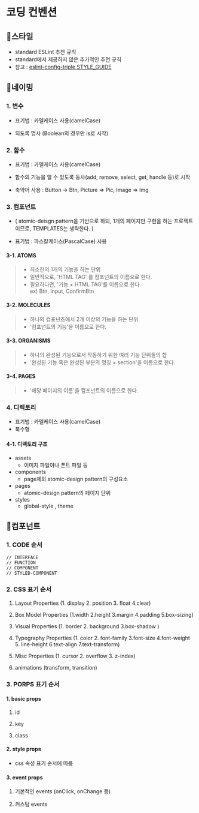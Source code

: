 # 코딩 컨벤션

## 📌스타일

- standard ESLint 추천 규칙
- standard에서 제공하지 않은 추가적인 추천 규칙
- 참고 : [
  eslint-config-triple STYLE_GUIDE](https://github.com/titicacadev/eslint-config)

## 📌네이밍

### 1. 변수

- 표기법 : 카멜케이스 사용(camelCase)

- 되도록 명사 (Boolean의 경우만 is로 시작)

### 2. 함수

- 표기법 : 카멜케이스 사용(camelCase)

- 함수의 기능을 알 수 있도록 동사(add, remove, select, get, handle 등)로 시작

- 축약어 사용 : Button → Btn, Picture ⇒ Pic, Image ⇒ Img

### 3. 컴포넌트

- ( atomic-deisgn pattern을 기반으로 하되, 1개의 페이지만 구현을 하는 프로젝트이므로, TEMPLATES는 생략한다. )

- 표기법 : 파스칼케이스(PascalCase) 사용

#### 3-1. ATOMS

> - 최소한의 1개의 기능을 하는 단위
> - 일반적으로, 'HTML TAG' 를 컴포넌트의 이름으로 한다.
> - 필요하다면, '기능 + HTML TAG'를 이름으로 한다.
>   <br/>
>   ex) Btn, Input, ConfirmBtn

#### 3-2. MOLECULES

> - 하나의 컴포넌츠에서 2개 이상의 기능을 하는 단위
> - '컴포넌트의 기능'을 이름으로 한다.

#### 3-3. ORGANISMS

> - 하나의 완성된 기능으로서 작동하기 위한 여러 기능 단위들의 합
> - '완성된 기능 혹은 완성된 부분의 명칭 + section'을 이름으로 한다.

#### 3-4. PAGES

> - '해당 페이지의 이름'을 컴포넌트의 이름으로 한다.

### 4. 디렉토리

- 표기법 : 카멜케이스 사용(camelCase)
- 복수형

#### 4-1. 디렉토리 구조

- assets
  - 이미지 파일이나 폰트 파일 등
- components
  - page제외 atomic-design pattern의 구성요소
- pages
  - atomic-design pattern의 페이지 단위
- styles
  - global-style , theme

## 📌컴포넌트

### 1. CODE 순서

```JSX
// INTERFACE
// FUNCTION
// COMPONENT
// STYLED-COMPONENT
```

### 2. CSS 표기 순서

1. Layout Properties (1. display 2. position 3. float 4.clear)

2. Box Model Properties (1.width 2.height 3.margin 4.padding 5.box-sizing)

3. Visual Properties (1. border 2. background 3.box-shadow )

4. Typography Properties (1. color 2. font-family 3.font-size 4.font-weight 5. line-height 6.text-align 7.text-transform)

5. Misc Properties (1. cursor 2. overflow 3. z-index)

6. animations (transform, transition)

### 3. PORPS 표기 순서

#### 1. basic props

1. id

2. key

3. class

#### 2. style props

- css 속성 표기 순서에 따름

#### 3. event props

1. 기본적인 events (onClick, onChange 등)

2. 커스텀 events
